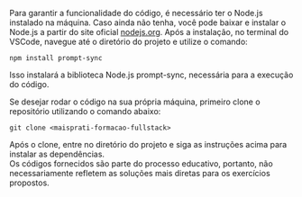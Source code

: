 Para garantir a funcionalidade do código, é necessário ter o Node.js instalado na máquina. Caso ainda não tenha, você pode baixar e instalar o Node.js a partir do site oficial <a href="https://nodejs.org/pt">nodejs.org</a>. Após a instalação, no terminal do VSCode, navegue até o diretório do projeto e utilize o comando: 
```
npm install prompt-sync
```
Isso instalará a biblioteca Node.js prompt-sync, necessária para a execução do código.
<br>

Se desejar rodar o código na sua própria máquina, primeiro clone o repositório utilizando o comando abaixo:
```
git clone <maisprati-formacao-fullstack>
```
Após o clone, entre no diretório do projeto e siga as instruções acima para instalar as dependências. 
<br>
Os códigos fornecidos são parte do processo educativo, portanto, não necessariamente refletem as soluções mais diretas para os exercícios propostos.
